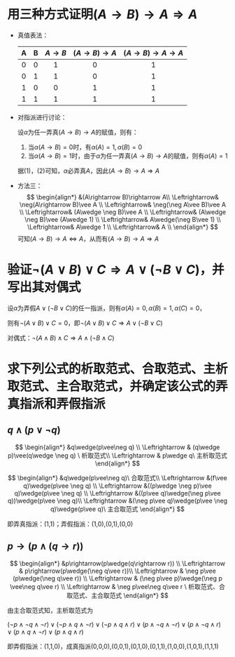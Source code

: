 # 用三种方式证明$(A\rightarrow B)\rightarrow A\Rightarrow A$

- 真值表法：

  |  A   |  B   | $A\rightarrow B$ | $(A\rightarrow B)\rightarrow A$ | $(A\rightarrow B)\rightarrow A\rightarrow A$ |
  | :--: | :--: | :--------------: | :-----------------------------: | :------------------------------------------: |
  |  0   |  0   |        1         |                0                |                      1                       |
  |  0   |  1   |        1         |                0                |                      1                       |
  |  1   |  0   |        0         |                1                |                      1                       |
  |  1   |  1   |        1         |                1                |                      1                       |

- 对指派进行讨论：

  设$\alpha$为任一弄真$(A\rightarrow B)\rightarrow A$的赋值，则有：

  1. 当$\alpha(A\rightarrow B)=0$时，有$\alpha(A)=1,\alpha(B)=0$
  2. 当$\alpha(A\rightarrow B)=1$时，由于$\alpha$为任一弄真$(A\rightarrow B)\rightarrow A$的赋值，则有$\alpha(A)=1$

  据(1)，(2)可知，$\alpha$必弄真$A$，因此$(A\rightarrow B)\rightarrow A\Rightarrow A$

- 方法三：
  $$
  \begin{align*}
  &(A\rightarrow B)\rightarrow A\\
  \Leftrightarrow& \neg(A\rightarrow B)\vee A \\
  \Leftrightarrow& \neg(\neg A\vee B)\vee A \\
  \Leftrightarrow& (A\wedge \neg B)\vee A \\
  \Leftrightarrow& (A\wedge \neg B)\vee (A\wedge 1) \\
  \Leftrightarrow& A\wedge(\neg B\vee 1) \\
  \Leftrightarrow& A\wedge 1 \\
  \Leftrightarrow& A \\
  \end{align*}
  $$
  可知$(A\rightarrow B)\rightarrow A\Leftrightarrow A$，从而有$(A\rightarrow B)\rightarrow A\Rightarrow A$



# 验证$\neg (A\vee B)\vee C\Rightarrow  A\vee(\neg B\vee C)$，并写出其对偶式

设$\alpha$为弄假$A\vee(\neg B\vee C)$的任一指派，则有$\alpha(A)=0,\alpha(B)=1,\alpha(C)=0$，

则有$\neg (A\vee B)\vee C=0$，即$\neg (A\vee B)\vee C\Rightarrow  A\vee(\neg B\vee C)$



对偶式：$\neg (A\wedge B)\wedge  C\Rightarrow  A\wedge(\neg B\wedge C)$



# 求下列公式的析取范式、合取范式、主析取范式、主合取范式，并确定该公式的弄真指派和弄假指派

## $q\wedge(p\vee\neg q)$

$$
\begin{align*}
&q\wedge(p\vee\neg q) \\
\Leftrightarrow & (q\wedge p)\vee(q\wedge \neg q) \ 析取范式\\
\Leftrightarrow & p\wedge q\ 主析取范式
\end{align*}
$$


$$
\begin{align*}
&q\wedge(p\vee\neg q)\ 合取范式\\
\Leftrightarrow &(f\vee q)\wedge(p\vee \neg q) \\
\Leftrightarrow &((p\wedge \neg p)\vee q)\wedge(p\vee \neg q) \\
\Leftrightarrow &((p\vee q)\wedge(\neg p\vee q))\wedge(p\vee \neg q)\\
\Leftrightarrow &(\neg p\vee q)\wedge(p\vee \neg q)\wedge(p\vee q)\ 主合取范式
\end{align*}
$$


即弄真指派：(1,1)；弄假指派：(1,0),(0,1),(0,0)



## $p\rightarrow(p\wedge(q\rightarrow r))$

$$
\begin{align*}
&p\rightarrow(p\wedge(q\rightarrow r)) \\
\Leftrightarrow & p\rightarrow(p\wedge(\neg q\vee r))\\
\Leftrightarrow & \neg p\vee (p\wedge(\neg q\vee r)) \\
\Leftrightarrow & (\neg p\vee p)\wedge(\neg p \vee\neg q\vee r) \\
\Leftrightarrow & \neg p\vee\neg q\vee r \ 析取范式、合取范式、主合取范式
\end{align*}
$$



由主合取范式知，主析取范式为

$(\neg p \wedge \neg q \wedge \neg r)\vee(\neg p\wedge q\wedge \neg r)\vee(\neg p\wedge q\wedge r)\vee(p\wedge \neg q\wedge \neg r)\vee(p\wedge \neg q\wedge r)\vee(p\wedge q\wedge \neg r)\vee(p\wedge q\wedge r)$



即弄假指派：(1,1,0)，成真指派(0,0,0),(0,0,1),(0,1,0),(0,1,1),(1,0,0),(1,0,1),(1,1,1)

